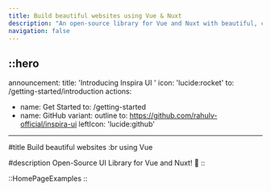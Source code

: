 ```yaml
---
title: Build beautiful websites using Vue & Nuxt
description: "An open-source library for Vue and Nuxt with beautiful, customizable components built using shadcn-vue, @vueuse/motion, and TailwindCSS. Explore and contribute today!."
navigation: false
---
```



::hero
---
announcement:
  title: 'Introducing Inspira UI '
  icon: 'lucide:rocket'
  to: /getting-started/introduction
actions:
  - name: Get Started
    to: /getting-started
  - name: GitHub
    variant: outline
    to: https://github.com/rahulv-official/inspira-ui
    leftIcon: 'lucide:github'
---

#title
Build beautiful websites :br  using Vue


#description
Open-Source UI Library for Vue and Nuxt! 🚀
::

::HomePageExamples
::